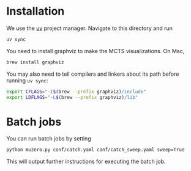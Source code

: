 # Installation

We use the [uv](https://docs.astral.sh/uv/getting-started/installation/) project manager.
Navigate to this directory and run

```bash
uv sync
```

You need to install graphviz to make the MCTS visualizations. On Mac,

```bash
brew install graphviz
```

You may also need to tell compilers and linkers about its path before running `uv sync`:

```bash
export CFLAGS="-I$(brew --prefix graphviz)/include"
export LDFLAGS="-L$(brew --prefix graphviz)/lib"
```

# Batch jobs

You can run batch jobs by setting

```bash
python muzero.py conf/catch.yaml conf/catch_sweep.yaml sweep=True
```

This will output further instructions for executing the batch job.
